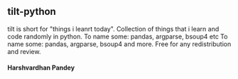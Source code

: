 ## tilt-python
tilt is short for "things i leanrt today". Collection of things that i learn and code randomly in python. To name some: pandas, argparse, bsoup4 etc
To name some: pandas, argparse, bsoup4 and more. Free for any redistribution and review. 

#### Harshvardhan Pandey
